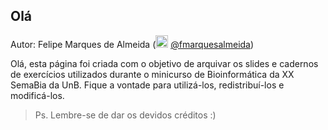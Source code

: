 ## Olá

Autor: Felipe Marques de Almeida (<img src="https://logodownload.org/wp-content/uploads/2014/09/twitter-logo-1.png" width="20"> [@fmarquesalmeida](https://twitter.com/fmarquesalmeida))

Olá, esta página foi criada com o objetivo de arquivar os slides e cadernos de exercícios utilizados durante o minicurso de Bioinformática da XX SemaBia da UnB. Fique a vontade para utilizá-los, redistribuí-los e modificá-los.

> Ps. Lembre-se de dar os devidos créditos :)

